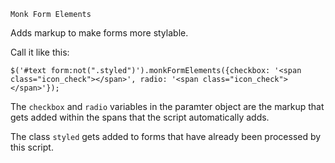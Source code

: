 `Monk Form Elements`

Adds markup to make forms more stylable.

Call it like this:

    $('#text form:not(".styled")').monkFormElements({checkbox: '<span class="icon_check"></span>', radio: '<span class="icon_check"></span>'});


The `checkbox` and `radio` variables in the paramter object are the markup that gets added within the spans that the script automatically adds.

The class `styled` gets added to forms that have already been processed by this script.